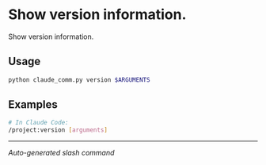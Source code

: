# Show version information.

Show version information.

## Usage

```bash
python claude_comm.py version $ARGUMENTS
```

## Examples

```bash
# In Claude Code:
/project:version [arguments]
```

---
*Auto-generated slash command*

